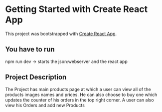# Getting Started with Create React App

This project was bootstrapped with [Create React App](https://github.com/facebook/create-react-app).

## You have to run

npm run dev -> starts the json:webserver and the react app

## Project Description

The Project has main products page at which a user can view all of the products images names and prices. He can also choose to buy one which updates the counter of his orders in the top right corner. A user can also view his Orders and add new Products
